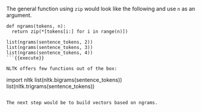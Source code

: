 The general function using `zip` would look like the following and use `n` as an argument.

```
def ngrams(tokens, n):
  return zip(*[tokens[i:] for i in range(n)])

list(ngrams(sentence_tokens, 2))
list(ngrams(sentence_tokens, 3))
list(ngrams(sentence_tokens, 4))
```{{execute}}

NLTK offers few functions out of the box:

```
import nltk
list(nltk.bigrams(sentence_tokens))
list(nltk.trigrams(sentence_tokens))
```{{execute}}

The next step would be to build vectors based on ngrams.
